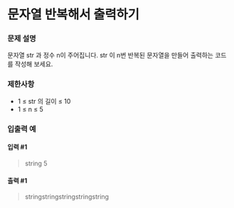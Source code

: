 # 문자열 반복해서 출력하기
### 문제 설명
문자열 str 과 정수 n이 주어집니다. str 이 n번 반복된 문자열을 만들어 출력하는 코드를 작성해 보세요.
### 제한사항
- 1 ≤ str 의 길이 ≤ 10
- 1 ≤ n ≤ 5
### 입출력 예
#### 입력 #1
> string 5
#### 출력 #1
> stringstringstringstringstring
